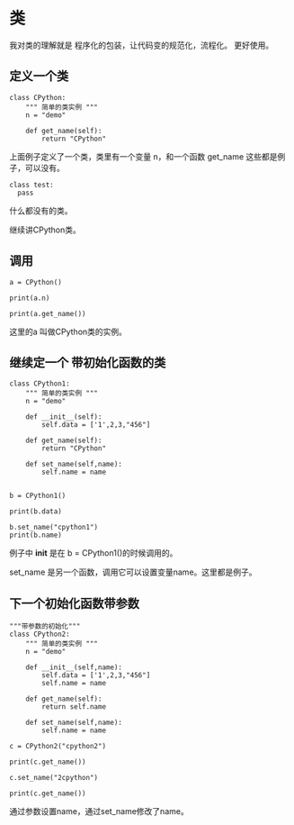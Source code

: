 # 类

我对类的理解就是 程序化的包装，让代码变的规范化，流程化。
更好使用。

定义一个类
--------

```
class CPython:
    """ 简单的类实例 """
    n = "demo"

    def get_name(self):
        return "CPython"

```

上面例子定义了一个类，类里有一个变量 n，和一个函数 get_name
这些都是例子，可以没有。

```
class test:
  pass
```

什么都没有的类。

继续讲CPython类。

调用
----

```
a = CPython()

print(a.n)

print(a.get_name())
```

这里的a 叫做CPython类的实例。


继续定一个 带初始化函数的类
------------------------

```
class CPython1:
    """ 简单的类实例 """
    n = "demo"

    def __init__(self):
        self.data = ['1',2,3,"456"]

    def get_name(self):
        return "CPython"

    def set_name(self,name):
        self.name = name


b = CPython1()

print(b.data)

b.set_name("cpython1")
print(b.name)

```

例子中 __init__ 是在 b = CPython1()的时候调用的。

set_name 是另一个函数，调用它可以设置变量name。这里都是例子。


下一个初始化函数带参数
------------------

```
"""带参数的初始化"""
class CPython2:
    """ 简单的类实例 """
    n = "demo"

    def __init__(self,name):
        self.data = ['1',2,3,"456"]
        self.name = name

    def get_name(self):
        return self.name

    def set_name(self,name):
        self.name = name

c = CPython2("cpython2")

print(c.get_name())

c.set_name("2cpython")

print(c.get_name())
```

通过参数设置name，通过set_name修改了name。
